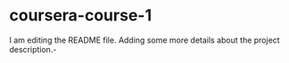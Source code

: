 # coursera-course-1
I am editing the README file. Adding some more details about the project description.-
